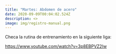 ```yaml
---
title: "Martes: Abdomen de acero"
date: 2020-09-09T00:04:02.524Z
description: <>
image: img/registro-manual.png
---
```

Checa la rutina de entrenamiento en la siguiente liga:

<https://www.youtube.com/watch?v=3p8EBPVZ2Iw>